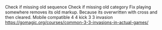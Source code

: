 Check if missing old sequence
Check if missing old category
Fix playing somewhere removes its old markup. Because its overwritten with cross and then cleared.
Mobile compatible
4 4 kick 3 3 invasion https://gomagic.org/courses/common-3-3-invasions-in-actual-games/